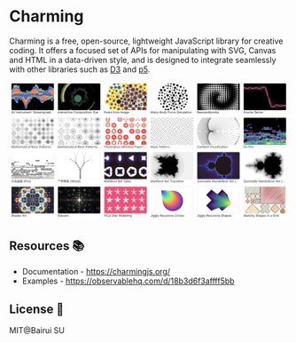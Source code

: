 # Charming

Charming is a free, open-source, lightweight JavaScript library for creative coding. It offers a focused set of APIs for manipulating with SVG, Canvas and HTML in a data-driven style, and is designed to integrate seamlessly with other libraries such as [D3](https://d3js.org/) and [p5](https://p5js.org/).

<a href="https://observablehq.com/d/18b3d6f3affff5bb"><img src="./img/examples.png"  alt="examples"></a>

## Resources 📚

- Documentation - https://charmingjs.org/
- Examples - https://observablehq.com/d/18b3d6f3affff5bb

## License 📄

MIT@Bairui SU
